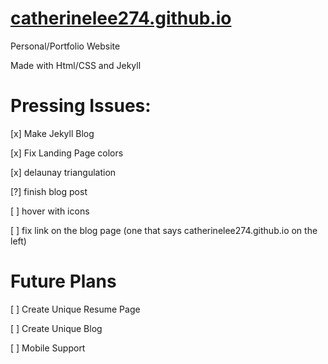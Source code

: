 # [catherinelee274.github.io](http://catherinelee274.github.io/)
Personal/Portfolio Website

Made with Html/CSS and Jekyll

# Pressing Issues:

[x] Make Jekyll Blog

[x] Fix Landing Page colors

[x] delaunay triangulation

[?] finish blog post

[ ] hover with icons

[ ] fix link on the blog page (one that says catherinelee274.github.io on the left) 

# Future Plans

[ ] Create Unique Resume Page

[ ] Create Unique Blog

[ ] Mobile Support

